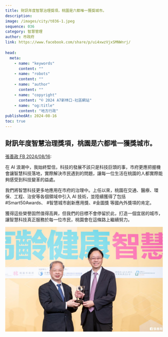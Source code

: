 ```yaml
---
title: 財訊年度智慧治理獎項，桃園是六都唯一獲獎城市。
description:
image: /images/city/t036-1.jpeg
sequence: 036
category: 智慧管理
author: 市政府
link: https://www.facebook.com/share/p/ui4xwzVjxSMNWnrj/

head:
  meta:
    - name: "keywords"
      content: ""
    - name: "robots"
      content: ""
    - name: "author"
      content: ""
    - name: "copyright"
      content: "© 2024 A7新林口-社區網站"
    - name: "og:title"
      content: "地方行政"
publishedAt: 2024-08-16
toc: true
---
```


## 財訊年度智慧治理獎項，桃園是六都唯一獲獎城市。

<a href="https://www.facebook.com/share/p/ui4xwzVjxSMNWnrj/">張善政 FB 2024/08/16</a>:

在 AI 浪潮中，我始終堅信，科技的發展不該只是科技巨頭的事，市府更應把握機會讓智慧科技落地，實際解決市民遇到的問題，讓每一位生活在桃園的人都實際能夠感受到科技變革的益處。

我們將智慧科技更多地應用在市府的治理中。上任以來，桃園在交通、醫療、環保、工程、治安等各個領域中引入 AI 技術，並陸續獲得了包括 #Smart50Awards、 #智慧城市創新應用獎、#金圖獎 等國內外獎項的肯定。

獲得這些榮譽固然值得高興，但我們的目標不會停留於此，打造一個宜居的城市，讓智慧科技真正服務於每一位市民，桃園會在這條路上繼續努力。

![t036-1.jpeg](/images/city/t036-1.jpeg)
